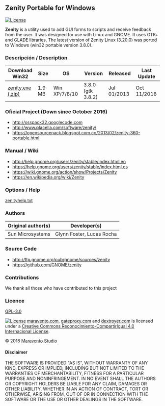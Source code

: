 ## Zenity Portable for Windows

[![License](https://img.shields.io/badge/License-GPLv3-blue.svg)](https://www.gnu.org/licenses/gpl.txt)

**Zenity** is a utility used to add GUI forms to scripts and receive feedback from the user. It was designed for use with Linux and GNOME. It uses GTK+ and GLADE libraries. The latest version of Zenity Linux (3.20.0) was ported to Windows (win32 portable version 3.8.0).

### Descripción / Description

|Download Win32|Size|OS|Version|Released|Last Update|
|--------------|----|--|-------|--------|-----------|
|[zenity.exe (.zip)](https://github.com/maravento/winzenity/raw/master/zenity.zip)|1.9 MB|Win XP/7/8/10|3.8.0 (gtk 3.8.2)|Jul 01/2013|Oct 11/2016|

### Oficial Project (Down since October 2016)

* http://osspack32.googlecode.com
* http://www.placella.com/software/zenity/
* https://opensourcepack.blogspot.com.co/2013/02/zenity-360-portable.html

### Manual / Wiki

* http://help.gnome.org/users/zenity/stable/index.html.en
* https://help.gnome.org/users/zenity/stable/index.html.es
* https://wiki.gnome.org/action/show/Projects/Zenity
* https://en.wikipedia.org/wiki/Zenity

### Options / Help

[zenityhelp.txt](https://github.com/maravento/winzenity/raw/master/zenityhelp.txt)

### Authors

| Original author(s) | Developer(s) |
|------------------|------------|
| Sun Microsystems |Glynn Foster, Lucas Rocha |

### Source Code

* http://ftp.gnome.org/pub/gnome/sources/zenity
* https://github.com/GNOME/zenity

### Contributions

We thank all those who have contributed to this project

### Licence

[GPL-3.0](https://www.gnu.org/licenses/gpl-3.0.en.html)

[![License](https://licensebuttons.net/l/by-sa/4.0/88x31.png)](http://creativecommons.org/licenses/by-sa/4.0/)
[maravento.com](http://www.maravento.com), [gateproxy.com](http://www.gateproxy.com) and [dextroyer.com](http://www.dextroyer.com) is licensed under a [Creative Commons Reconocimiento-CompartirIgual 4.0 Internacional License](http://creativecommons.org/licenses/by-sa/4.0/).

© 2018 [Maravento Studio](http://www.maravento.com)

#### Disclaimer

THE SOFTWARE IS PROVIDED "AS IS", WITHOUT WARRANTY OF ANY KIND, EXPRESS OR IMPLIED, INCLUDING BUT NOT LIMITED TO THE WARRANTIES OF MERCHANTABILITY, FITNESS FOR A PARTICULAR PURPOSE AND NONINFRINGEMENT. IN NO EVENT SHALL THE AUTHORS OR COPYRIGHT HOLDERS BE LIABLE FOR ANY CLAIM, DAMAGES OR OTHER LIABILITY, WHETHER IN AN ACTION OF CONTRACT, TORT OR OTHERWISE, ARISING FROM, OUT OF OR IN CONNECTION WITH THE SOFTWARE OR THE USE OR OTHER DEALINGS IN THE SOFTWARE.
